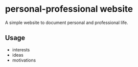 # personal-professional website

A simple website to document personal and professional life.

## Usage

- interests
- ideas
- motivations
